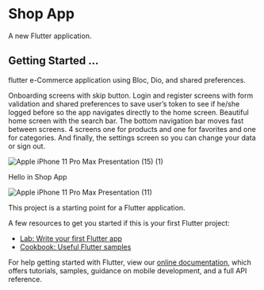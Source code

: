 # Shop App

A new Flutter application.

## Getting Started ...

flutter e-Commerce application using Bloc, Dio, and shared preferences.

Onboarding screens with skip button. Login and register screens with form validation and shared preferences to save user’s token to see if he/she logged before so the app navigates directly to the home screen. Beautiful home screen with the search bar. The bottom navigation bar moves fast between screens. 4 screens one for products and one for favorites and one for categories. And finally, the settings screen so you can change your data or sign out.

![Apple iPhone 11 Pro Max Presentation (15) (1)](https://user-images.githubusercontent.com/54605034/145075574-2b5420f5-72e8-4601-a54a-eeb85329002e.png)

Hello in Shop App 

![Apple iPhone 11 Pro Max Presentation (11)](https://user-images.githubusercontent.com/54605034/145075075-3c26faa2-66dc-475c-b0f1-4bf679ce01d1.png)


This project is a starting point for a Flutter application.

A few resources to get you started if this is your first Flutter project:

- [Lab: Write your first Flutter app](https://flutter.dev/docs/get-started/codelab)
- [Cookbook: Useful Flutter samples](https://flutter.dev/docs/cookbook)

For help getting started with Flutter, view our
[online documentation](https://flutter.dev/docs), which offers tutorials,
samples, guidance on mobile development, and a full API reference.
